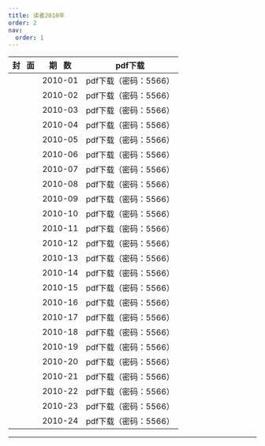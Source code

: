 ```yaml
---
title: 读者2010年
order: 2
nav:
  order: 1
---
```

| 封   面 | 期   数 |        pdf下载        |
| :-------: | :-------: | :-------------------: |
|          |  2010-01  | pdf下载（密码：5566） |
|          |  2010-02  | pdf下载（密码：5566） |
|          |  2010-03  | pdf下载（密码：5566） |
|          |  2010-04  | pdf下载（密码：5566） |
|          |  2010-05  | pdf下载（密码：5566） |
|          |  2010-06  | pdf下载（密码：5566） |
|          |  2010-07  | pdf下载（密码：5566） |
|          |  2010-08  | pdf下载（密码：5566） |
|          |  2010-09  | pdf下载（密码：5566） |
|          |  2010-10  | pdf下载（密码：5566） |
|          |  2010-11  | pdf下载（密码：5566） |
|          |  2010-12  | pdf下载（密码：5566） |
|          |  2010-13  | pdf下载（密码：5566） |
|          |  2010-14  | pdf下载（密码：5566） |
|          |  2010-15  | pdf下载（密码：5566） |
|          |  2010-16  | pdf下载（密码：5566） |
|          |  2010-17  | pdf下载（密码：5566） |
|          |  2010-18  | pdf下载（密码：5566） |
|          |  2010-19  | pdf下载（密码：5566） |
|          |  2010-20  | pdf下载（密码：5566） |
|          |  2010-21  | pdf下载（密码：5566） |
|          |  2010-22  | pdf下载（密码：5566） |
|          |  2010-23  | pdf下载（密码：5566） |
|          |  2010-24  | pdf下载（密码：5566） |

---
